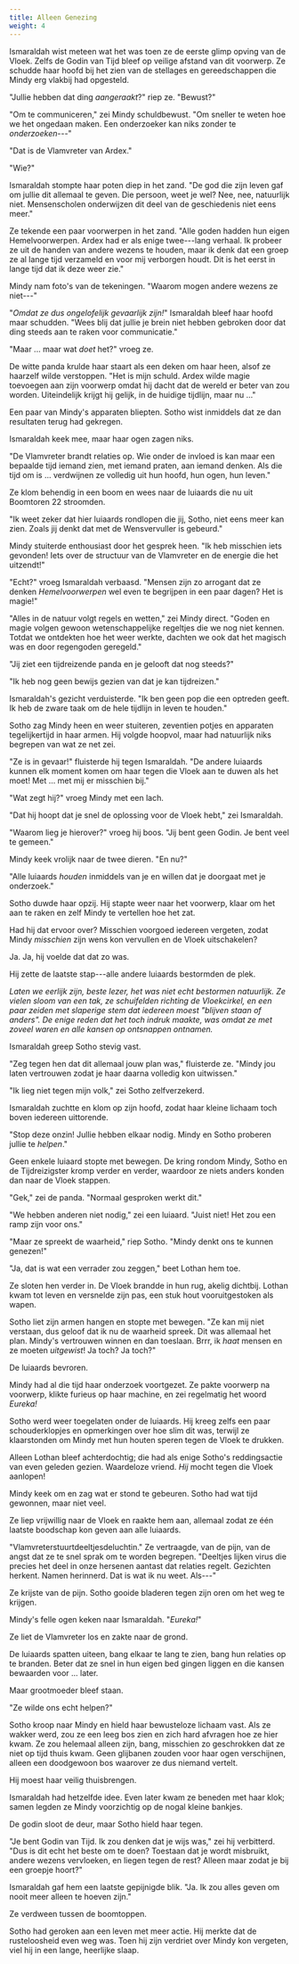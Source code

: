 ```yaml
---
title: Alleen Genezing
weight: 4
---
```

Ismaraldah wist meteen wat het was toen ze de eerste glimp opving van de Vloek. Zelfs de Godin van Tijd bleef op veilige afstand van dit voorwerp. Ze schudde haar hoofd bij het zien van de stellages en gereedschappen die Mindy erg vlakbij had opgesteld.

"Jullie hebben dat ding _aangeraakt_?" riep ze. "Bewust?"

"Om te communiceren," zei Mindy schuldbewust. "Om sneller te weten hoe we het ongedaan maken. Een onderzoeker kan niks zonder te _onderzoeken_---"

"Dat is de Vlamvreter van Ardex."

"Wie?"

Ismaraldah stompte haar poten diep in het zand. "De god die zijn leven gaf om jullie dit allemaal te geven. Die persoon, weet je wel? Nee, nee, natuurlijk niet. Mensenscholen onderwijzen dit deel van de geschiedenis niet eens meer."

Ze tekende een paar voorwerpen in het zand. "Alle goden hadden hun eigen Hemelvoorwerpen. Ardex had er als enige twee---lang verhaal. Ik probeer ze uit de handen van andere wezens te houden, maar ik denk dat een groep ze al lange tijd verzameld en voor mij verborgen houdt. Dit is het eerst in lange tijd dat ik deze weer zie."

Mindy nam foto's van de tekeningen. "Waarom mogen andere wezens ze niet---"

"_Omdat ze dus ongelofelijk gevaarlijk zijn!_" Ismaraldah bleef haar hoofd maar schudden. "Wees blij dat jullie je brein niet hebben gebroken door dat ding steeds aan te raken voor communicatie."

"Maar ... maar wat _doet_ het?" vroeg ze.

De witte panda krulde haar staart als een deken om haar heen, alsof ze haarzelf wilde verstoppen. "Het is mijn schuld. Ardex wilde magie toevoegen aan zijn voorwerp omdat hij dacht dat de wereld er beter van zou worden. Uiteindelijk krijgt hij gelijk, in de huidige tijdlijn, maar nu ..."

Een paar van Mindy's apparaten bliepten. Sotho wist inmiddels dat ze dan resultaten terug had gekregen.

Ismaraldah keek mee, maar haar ogen zagen niks. 

"De Vlamvreter brandt relaties op. Wie onder de invloed is kan maar een bepaalde tijd iemand zien, met iemand praten, aan iemand denken. Als die tijd om is ... verdwijnen ze volledig uit hun hoofd, hun ogen, hun leven."

Ze klom behendig in een boom en wees naar de luiaards die nu uit Boomtoren 22 stroomden.

"Ik weet zeker dat hier luiaards rondlopen die jij, Sotho, niet eens meer kan zien. Zoals jij denkt dat met de Wensvervuller is gebeurd."

Mindy stuiterde enthousiast door het gesprek heen. "Ik heb misschien iets gevonden! Iets over de structuur van de Vlamvreter en de energie die het uitzendt!"

"Echt?" vroeg Ismaraldah verbaasd. "Mensen zijn zo arrogant dat ze denken _Hemelvoorwerpen_ wel even te begrijpen in een paar dagen? Het is magie!"

"Alles in de natuur volgt regels en wetten," zei Mindy direct. "Goden en magie volgen gewoon wetenschappelijke regeltjes die we nog niet kennen. Totdat we ontdekten hoe het weer werkte, dachten we ook dat het magisch was en door regengoden geregeld."

"Jij ziet een tijdreizende panda en je gelooft dat nog steeds?"

"Ik heb nog geen bewijs gezien van dat je kan tijdreizen."

Ismaraldah's gezicht verduisterde. "Ik ben geen pop die een optreden geeft. Ik heb de zware taak om de hele tijdlijn in leven te houden."

Sotho zag Mindy heen en weer stuiteren, zeventien potjes en apparaten tegelijkertijd in haar armen. Hij volgde hoopvol, maar had natuurlijk niks begrepen van wat ze net zei.

"Ze is in gevaar!" fluisterde hij tegen Ismaraldah. "De andere luiaards kunnen elk moment komen om haar tegen die Vloek aan te duwen als het moet! Met ... met mij er misschien bij."

"Wat zegt hij?" vroeg Mindy met een lach.

"Dat hij hoopt dat je snel de oplossing voor de Vloek hebt," zei Ismaraldah.

"Waarom lieg je hierover?" vroeg hij boos. "Jij bent geen Godin. Je bent veel te gemeen."

Mindy keek vrolijk naar de twee dieren. "En nu?"

"Alle luiaards _houden_ inmiddels van je en willen dat je doorgaat met je onderzoek."

Sotho duwde haar opzij. Hij stapte weer naar het voorwerp, klaar om het aan te raken en zelf Mindy te vertellen hoe het zat. 

Had hij dat ervoor over? Misschien voorgoed iedereen vergeten, zodat Mindy _misschien_ zijn wens kon vervullen en de Vloek uitschakelen?

Ja. Ja, hij voelde dat dat zo was.

Hij zette de laatste stap---alle andere luiaards bestormden de plek.

_Laten we eerlijk zijn, beste lezer, het was niet echt bestormen natuurlijk. Ze vielen sloom van een tak, ze schuifelden richting de Vloekcirkel, en een paar zeiden met slaperige stem dat iedereen moest "blijven staan of anders". De enige reden dat het toch indruk maakte, was omdat ze met zoveel waren en alle kansen op ontsnappen ontnamen._

Ismaraldah greep Sotho stevig vast.

"Zeg tegen hen dat dit allemaal jouw plan was," fluisterde ze. "Mindy jou laten vertrouwen zodat je haar daarna volledig kon uitwissen."

"Ik lieg niet tegen mijn volk," zei Sotho zelfverzekerd.

Ismaraldah zuchtte en klom op zijn hoofd, zodat haar kleine lichaam toch boven iedereen uittorende. 

"Stop deze onzin! Jullie hebben elkaar nodig. Mindy en Sotho proberen jullie te _helpen_."

Geen enkele luiaard stopte met bewegen. De kring rondom Mindy, Sotho en de Tijdreizigster kromp verder en verder, waardoor ze niets anders konden dan naar de Vloek stappen.

"Gek," zei de panda. "Normaal gesproken werkt dit."

"We hebben anderen niet nodig," zei een luiaard. "Juist niet! Het zou een ramp zijn voor ons."

"Maar ze spreekt de waarheid," riep Sotho. "Mindy denkt ons te kunnen genezen!"

"Ja, dat is wat een verrader zou zeggen," beet Lothan hem toe. 

Ze sloten hen verder in. De Vloek brandde in hun rug, akelig dichtbij. Lothan kwam tot leven en versnelde zijn pas, een stuk hout vooruitgestoken als wapen.

Sotho liet zijn armen hangen en stopte met bewegen. "Ze kan mij niet verstaan, dus geloof dat ik nu de waarheid spreek. Dit was allemaal het plan. Mindy's vertrouwen winnen en dan toeslaan. Brrr, ik _haat_ mensen en ze moeten _uitgewist_! Ja toch? Ja toch?"

De luiaards bevroren. 

Mindy had al die tijd haar onderzoek voortgezet. Ze pakte voorwerp na voorwerp, klikte furieus op haar machine, en zei regelmatig het woord _Eureka!_

Sotho werd weer toegelaten onder de luiaards. Hij kreeg zelfs een paar schouderklopjes en opmerkingen over hoe slim dit was, terwijl ze klaarstonden om Mindy met hun houten speren tegen de Vloek te drukken.

Alleen Lothan bleef achterdochtig; die had als enige Sotho's reddingsactie van even geleden gezien. Waardeloze vriend. _Hij_ mocht tegen die Vloek aanlopen!

Mindy keek om en zag wat er stond te gebeuren. Sotho had wat tijd gewonnen, maar niet veel.

Ze liep vrijwillig naar de Vloek en raakte hem aan, allemaal zodat ze één laatste boodschap kon geven aan alle luiaards.

"Vlamvreterstuurtdeeltjesdeluchtin." Ze vertraagde, van de pijn, van de angst dat ze te snel sprak om te worden begrepen. "Deeltjes lijken virus die precies het deel in onze hersenen aantast dat relaties regelt. Gezichten herkent. Namen herinnerd. Dat is wat ik nu weet. Als---"

Ze krijste van de pijn. Sotho gooide bladeren tegen zijn oren om het weg te krijgen.

Mindy's felle ogen keken naar Ismaraldah. "_Eureka!_"

Ze liet de Vlamvreter los en zakte naar de grond. 

De luiaards spatten uiteen, bang elkaar te lang te zien, bang hun relaties op te branden. Beter dat ze snel in hun eigen bed gingen liggen en die kansen bewaarden voor ... later.

Maar grootmoeder bleef staan. 

"Ze wilde ons echt helpen?"

Sotho kroop naar Mindy en hield haar bewusteloze lichaam vast. Als ze wakker werd, zou ze een leeg bos zien en zich hard afvragen hoe ze hier kwam. Ze zou helemaal alleen zijn, bang, misschien zo geschrokken dat ze niet op tijd thuis kwam. Geen glijbanen zouden voor haar ogen verschijnen, alleen een doodgewoon bos waarover ze dus niemand vertelt.

Hij moest haar veilig thuisbrengen.

Ismaraldah had hetzelfde idee. Even later kwam ze beneden met haar klok; samen legden ze Mindy voorzichtig op de nogal kleine bankjes.

De godin sloot de deur, maar Sotho hield haar tegen.

"Je bent Godin van Tijd. Ik zou denken dat je wijs was," zei hij verbitterd. "Dus is dit echt het beste om te doen? Toestaan dat je wordt misbruikt, andere wezens vervloeken, en liegen tegen de rest? Alleen maar zodat je bij een groepje hoort?"

Ismaraldah gaf hem een laatste gepijnigde blik. "Ja. Ik zou alles geven om nooit meer alleen te hoeven zijn."

Ze verdween tussen de boomtoppen. 

Sotho had geroken aan een leven met meer actie. Hij merkte dat de rusteloosheid even weg was. Toen hij zijn verdriet over Mindy kon vergeten, viel hij in een lange, heerlijke slaap.